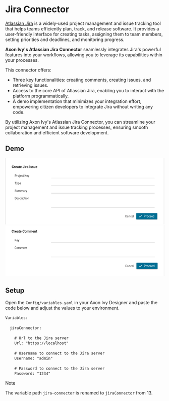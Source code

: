 # Jira Connector

[Atlassian Jira](https://www.atlassian.com/software/jira) is a widely-used project management and issue tracking tool that helps teams efficiently plan, track, and release software. It provides a user-friendly interface for creating tasks, assigning them to team members, setting priorities and deadlines, and monitoring progress.

**Axon Ivy's Atlassian Jira Connector** seamlessly integrates Jira's powerful features into your workflows, allowing you to leverage its capabilities within your processes.

This connector offers:

- Three key functionalities: creating comments, creating issues, and retrieving issues.
- Access to the core API of Atlassian Jira, enabling you to interact with the platform programmatically.
- A demo implementation that minimizes your integration effort, empowering citizen developers to integrate Jira without writing any code.

By utilizing Axon Ivy's Atlassian Jira Connector, you can streamline your project management and issue tracking processes, ensuring smooth collaboration and efficient software development.

## Demo

![jira-connector Demo 1](images/create-issue.png "Create Jira issue")
![jira-connector Demo 2](images/create-comment.png "Craete Jira comment")


## Setup

Open the `Config/variables.yaml` in your Axon Ivy Designer and paste the
code below and adjust the values to your environment.

```
Variables:

  jiraConnector:
  
    # Url to the Jira server
    Url: "https://localhost"

    # Username to connect to the Jira server
    Username: "admin"

    # Password to connect to the Jira server
    Password: "1234"
```
> [!NOTE]
> The variable path `jira-connector` is renamed to `jiraConnector` from 13.
